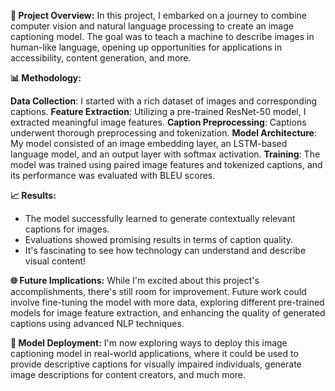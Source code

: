 **📌 Project Overview:**
In this project, I embarked on a journey to combine computer vision and natural language processing to create an image captioning model. The goal was to teach a machine to describe images in human-like language, opening up opportunities for applications in accessibility, content generation, and more.

**📊 Methodology:**

**Data Collection**: I started with a rich dataset of images and corresponding captions.
**Feature Extraction**: Utilizing a pre-trained ResNet-50 model, I extracted meaningful image features.
**Caption Preprocessing**: Captions underwent thorough preprocessing and tokenization.
**Model Architecture**: My model consisted of an image embedding layer, an LSTM-based language model, and an output layer with softmax activation.
**Training**: The model was trained using paired image features and tokenized captions, and its performance was evaluated with BLEU scores.

**📈 Results:**

- The model successfully learned to generate contextually relevant captions for images.
- Evaluations showed promising results in terms of caption quality.
- It's fascinating to see how technology can understand and describe visual content!

**🌐 Future Implications:**
While I'm excited about this project's accomplishments, there's still room for improvement. Future work could involve fine-tuning the model with more data, exploring different pre-trained models for image feature extraction, and enhancing the quality of generated captions using advanced NLP techniques.

**🤖 Model Deployment:**
I'm now exploring ways to deploy this image captioning model in real-world applications, where it could be used to provide descriptive captions for visually impaired individuals, generate image descriptions for content creators, and much more.
